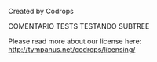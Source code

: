 Created by Codrops

COMENTARIO TESTS	TESTANDO SUBTREE 

Please read more about our license here: http://tympanus.net/codrops/licensing/ 